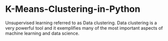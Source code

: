 # K-Means-Clustering-in-Python
Unsupervised learning referred to as Data clustering.
Data clustering is a very powerful tool and it exemplifies many of the most important aspects of machine learning and data science.

